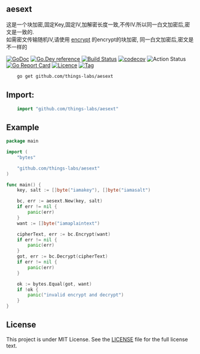 ## aesext 
    
这是一个块加密,固定Key,固定IV,加解密长度一致,不传IV.所以同一白文加密后,密文是一致的.  
如需密文传输随机IV,请使用 [encrypt](https://github.com/things-go/encrypt) 的encrypt的块加密, 同一白文加密后,密文是不一样的

[![GoDoc](https://godoc.org/github.com/things-labs/aesext?status.svg)](https://godoc.org/github.com/things-labs/aesext)
[![Go.Dev reference](https://img.shields.io/badge/go.dev-reference-blue?logo=go&logoColor=white)](https://pkg.go.dev/github.com/things-labs/aesext?tab=doc)
[![Build Status](https://travis-ci.com/things-labs/aesext.svg?branch=master)](https://travis-ci.com/things-labs/aesext)
[![codecov](https://codecov.io/gh/things-labs/aesext/branch/master/graph/badge.svg)](https://codecov.io/gh/things-labs/aesext)
![Action Status](https://github.com/things-labs/aesext/workflows/Go/badge.svg)
[![Go Report Card](https://goreportcard.com/badge/github.com/things-labs/aesext)](https://goreportcard.com/report/github.com/things-labs/aesext)
[![Licence](https://img.shields.io/github/license/things-labs/aesext)](https://github.com/things-labs/aesext/raw/master/LICENSE)
[![Tag](https://img.shields.io/github/v/tag/things-labs/aesext)](https://github.com/things-labs/aesext/tags)


```bash
    go get github.com/things-labs/aesext
```

## Import:

```go
    import "github.com/things-labs/aesext"
```

## Example

[embedmd]:# (_example/main.go go)
```go
package main

import (
	"bytes"

	"github.com/things-labs/aesext"
)

func main() {
	key, salt := []byte("iamakey"), []byte("iamasalt")

	bc, err := aesext.New(key, salt)
	if err != nil {
		panic(err)
	}
	want := []byte("iamaplaintext")

	cipherText, err := bc.Encrypt(want)
	if err != nil {
		panic(err)
	}
	got, err := bc.Decrypt(cipherText)
	if err != nil {
		panic(err)
	}

	ok := bytes.Equal(got, want)
	if !ok {
		panic("invalid encrypt and decrypt")
	}
}
```

## License

This project is under MIT License. See the [LICENSE](LICENSE) file for the full license text.
